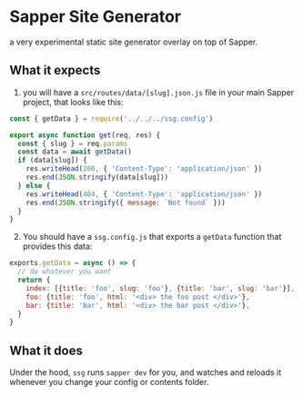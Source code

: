 # Sapper Site Generator

a very experimental static site generator overlay on top of Sapper.

## What it expects

1. you will have a `src/routes/data/[slug].json.js` file in your main Sapper project, that looks like this:

```js
const { getData } = require('../../../ssg.config')

export async function get(req, res) {
  const { slug } = req.params
  const data = await getData()
  if (data[slug]) {
    res.writeHead(200, { 'Content-Type': 'application/json' })
    res.end(JSON.stringify(data[slug]))
  } else {
    res.writeHead(404, { 'Content-Type': 'application/json' })
    res.end(JSON.stringify({ message: `Not found` }))
  }
}
```

2. You should have a `ssg.config.js` that exports a `getData` function that provides this data:

```js
exports.getData = async () => {
  // do whatever you want
  return { 
    index: [{title: 'foo', slug: 'foo'}, {title: 'bar', slug: 'bar'}], 
    foo: {title: 'foo', html: '<div> the foo post </div>'},
    bar: {title: 'bar', html: '<div> the bar post </div>'},
  }
}
```

## What it does

Under the hood, `ssg` runs `sapper dev` for you, and watches and reloads it whenever you change your config or contents folder.
